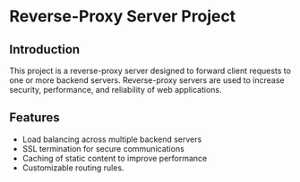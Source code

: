 # Reverse-Proxy Server Project

## Introduction

This project is a reverse-proxy server designed to forward client requests to one or more backend servers. Reverse-proxy servers are used to increase security, performance, and reliability of web applications.

## Features

- Load balancing across multiple backend servers
- SSL termination for secure communications
- Caching of static content to improve performance
- Customizable routing rules.
